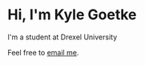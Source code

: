 # Hi, I'm Kyle Goetke

I'm a student at Drexel University

Feel free to [email me](mailto:kylegoetke@protonmail.com?subject=Hi%20Kyle).

